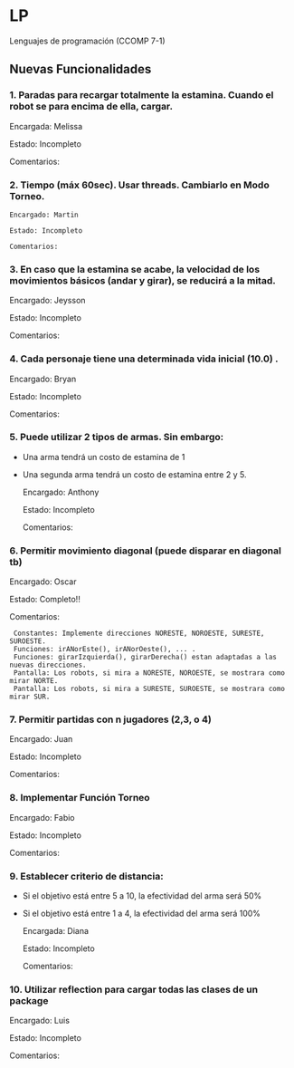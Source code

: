 # LP
Lenguajes de programación (CCOMP 7-1)

## Nuevas Funcionalidades

### 1. Paradas para recargar totalmente la estamina. Cuando el robot se para encima de ella, cargar.

   Encargada: Melissa
   
   Estado: Incompleto
   
   Comentarios:
   

### 2. Tiempo (máx 60sec). Usar threads. Cambiarlo en Modo Torneo.

    Encargado: Martin
    
    Estado: Incompleto
    
    Comentarios:
    
    
### 3. En caso que la estamina se acabe, la velocidad de los movimientos básicos (andar y girar), se reducirá a la mitad.
   
   Encargado: Jeysson
   
   Estado: Incompleto
   
   Comentarios:
   
   
### 4. Cada personaje tiene una determinada vida inicial (10.0) .

   Encargado: Bryan
   
   Estado: Incompleto
   
   Comentarios:
   
   
### 5. Puede utilizar 2 tipos de armas. Sin embargo:

* Una arma tendrá un costo de estamina de 1
* Una segunda arma tendrá un costo de estamina entre 2 y 5.


   Encargado: Anthony
   
   Estado: Incompleto
   
   Comentarios:
   
   
### 6. Permitir movimiento diagonal (puede disparar en diagonal tb)

   Encargado: Oscar
   
   Estado: Completo!!
   
   Comentarios: 
       
     Constantes: Implemente direcciones NORESTE, NOROESTE, SURESTE, SUROESTE.
     Funciones: irANorEste(), irANorOeste(), ... .
     Funciones: girarIzquierda(), girarDerecha() estan adaptadas a las nuevas direcciones.
     Pantalla: Los robots, si mira a NORESTE, NOROESTE, se mostrara como mirar NORTE.
     Pantalla: Los robots, si mira a SURESTE, SUROESTE, se mostrara como mirar SUR.
    
     
     
### 7. Permitir partidas con n jugadores (2,3, o 4)

   Encargado: Juan
   
   Estado: Incompleto
   
   Comentarios:
   
   
### 8. Implementar Función Torneo

   Encargado: Fabio
   
   Estado: Incompleto
   
   Comentarios:
   
   
### 9. Establecer criterio de distancia:

* Si el objetivo está entre 5 a 10, la efectividad del arma será 50%
* Si el objetivo está entre 1 a 4, la efectividad del arma será 100%

   Encargada: Diana 
   
   Estado: Incompleto
   
   Comentarios:
   
### 10. Utilizar reflection para cargar todas las clases de un package

   Encargado: Luis 
   
   Estado: Incompleto
   
   Comentarios:
